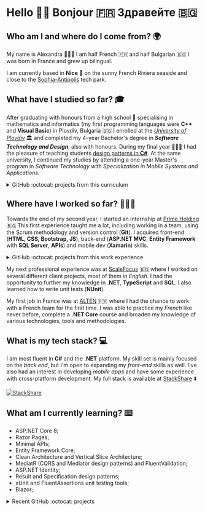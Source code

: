 # Hello 👋🏻 Bonjour 🇫🇷 Здравейте 🇧🇬

## Who am I and where do I come from? 🌍

My name is Alexandra 👱🏻‍♀️ I am half French 🇫🇷 and half Bulgarian 🇧🇬 I was born in France and grew up bilingual.

I am currently based in **Nice** 📍 on the sunny French Riviera seaside and close to the [Sophia-Antipolis](https://www.sophia-antipolis.fr/en/) tech park.

## What have I studied so far? 🎓

After graduating with honours from a high school :school: specialising in mathematics and informatics (my first programming languages were **C++** and **Visual Basic**) in Plovdiv, Bulgaria 🇧🇬 I enrolled at the *[University of Plovdiv](https://uni-plovdiv.academia.edu/alexandravalkova)* :classical_building: and completed my 4-year Bachelor's degree in **_Software Technology and Design_**, also with honours. During my final year 👩🏼‍🎓 I had the pleasure of teaching students [design patterns in **C#**](https://github.com/alexandra-valkova/DesignPatterns). At the same university, I continued my studies by attending a one-year Master's program in _Software Technology with Specialization in Mobile Systems and Applications_.

<details>
  <summary>GitHub :octocat: projects from this curriculum</summary>
  
  * [Alliance Française (HTML & CSS)](https://github.com/alexandra-valkova/Alliance-Francaise)
  * [Bookstore (PHP)](https://github.com/alexandra-valkova/BookstorePHP)
  * [Users Management Mobile App (Xamarin.Android)](https://github.com/alexandra-valkova/UsersManagementSystemXamarinAndroid)
  * [Hangman Mobile Game (Android)](https://github.com/alexandra-valkova/HangmanGameAndroid)
  * [Hangman Game API (ASP.NET WebAPI)](https://github.com/alexandra-valkova/HangmanGameAPI)
</details>

## Where have I worked so far? 👩🏼‍💻

Towards the end of my second year, I started an internship at [Prime Holding](https://github.com/Prime-Holding) 🇧🇬 This first experience taught me a lot, including working in a team, using the Scrum methodology and version control (**Git**). I acquired front-end (**HTML, CSS, Bootstrap, JS**), back-end (**ASP.NET MVC**, **Entity Framework** with **SQL Server**, **APIs**) and mobile dev (**Xamarin**) skills.

<details>
  <summary>GitHub :octocat: projects from this work experience</summary>
  
  * [Phonebook (ASP.NET MVC + EF)](https://github.com/alexandra-valkova/PhonebookMVC)
  * [Task Manager (Console + Text Files)](https://github.com/alexandra-valkova/TaskManagerConsole)
  * [Task Manager (ASP.NET MVC + Text Files)](https://github.com/alexandra-valkova/TaskManagerMVCFiles)
  * [Task Manager (ASP.NET MVC + EF)](https://github.com/alexandra-valkova/TaskManagerMVC)
  * [Patients Registry (ASP.NET MVC + EF)](https://github.com/alexandra-valkova/PatientsRegistry)
  * [Task Manager (Xamarin.Android)](https://github.com/alexandra-valkova/TaskManagerXamarinAndroid)
</details>

My next professional experience was at [ScaleFocus](https://github.com/scalefocus) 🇧🇬 where I worked on several different client projects, most of them in _English_. I had the opportunity to further my knowledge in **.NET**, **TypeScript** and **SQL**. I also learned how to write unit tests (**NUnit**).

My first job in France was at [ALTEN](https://alten.com) 🇫🇷 where I had the chance to work with a French team for the first time. I was able to practice my _French_ like never before, complete a **.NET Core** course and broaden my knowledge of various technologies, tools and methodologies.

## What is my tech stack? 💻

I am most fluent in **C#** and the **.NET** platform. My skill set is mainly focused on the _back end_, but I'm open to expanding my _front-end_ skills as well. I've also had an interest in developing _mobile apps_ and have some experience with cross-platform development. My full stack is available at [StackShare](https://stackshare.io/alexandra-valkova) ⬇️

[![StackShare](https://img.shields.io/badge/tech-stack-0690fa?style=for-the-badge&logo=stackshare)](https://stackshare.io/alexandra-valkova/my-stack)

## What am I currently learning? ⌨️

- ASP.NET Core 8;
- Razor Pages;
- Minimal APIs;
- Entity Framework Core;
- Clean Architecture and Vertical Slice Architecture;
- MediatR (CQRS and Mediator design patterns) and FluentValidation;
- ASP.NET Identity;
- Result and Specification design patterns;
- xUnit and FluentAssertions unit testing tools;
- Blazor;

<details>
  <summary>Recent GitHub :octocat: projects</summary>
  
  * [Doctor Appointment (Minimal API + Razor Pages app)](https://github.com/alexandra-valkova/DoctorAppointment)
  * [Boarding Cards (Minimal API + Blazor Web App)](https://github.com/alexandra-valkova/TravelAPI)
</details>
